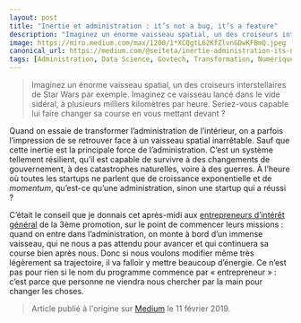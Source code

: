 ```yaml
---
layout: post
title: "Inertie et administration : it’s not a bug, it’s a feature"
description: "Imaginez un énorme vaisseau spatial, un des croiseurs interstellaires de Star Wars par exemple. Imaginez ce vaisseau lancé dans le vide sidéral"
image: https://miro.medium.com/max/1200/1*XCQgtL62KfZlvnGDwKFBmQ.jpeg
canonical_url: https://medium.com/@seiteta/inertie-administration-its-not-a-bug-it-s-a-feature-18798b40e172
tags: [Administration, Data Science, Govtech, Transformation, Numérique]
---
```


> Imaginez un énorme vaisseau spatial, un des croiseurs interstellaires de Star Wars par exemple. Imaginez ce vaisseau lancé dans le vide sidéral, à plusieurs milliers kilomètres par heure. Seriez-vous capable lui faire changer sa course en vous mettant devant ?

Quand on essaie de transformer l’administration de l’intérieur, on a parfois l’impression de se retrouver face à un vaisseau spatial inarrêtable. Sauf que cette inertie est la principale force de l’administration. C’est un système tellement résilient, qu’il est capable de survivre à des changements de gouvernement, à des catastrophes naturelles, voire à des guerres. À l’heure où toutes les startups ne parlent que de croissance exponentielle et de *momentum*, qu’est-ce qu’une administration, sinon une startup qui a réussi ?

C’était le conseil que je donnais cet après-midi aux [entrepreneurs d’intérêt général](https://entrepreneur-interet-general.etalab.gouv.fr/) de la 3ème promotion, sur le point de commencer leurs missions : quand on entre dans l’administration, on monte à bord d’un immense vaisseau, qui ne nous a pas attendu pour avancer et qui continuera sa course bien après nous. Donc si nous voulons modifier même très légèrement sa trajectoire, il va falloir y mettre beaucoup d’énergie. Ce n’est pas pour rien si le nom du programme commence par « entrepreneur » : c’est parce que personne ne viendra nous chercher par la main pour changer les choses.

> Article publié à l'origine sur [Medium](https://medium.com/@seiteta/inertie-administration-its-not-a-bug-it-s-a-feature-18798b40e172) le 11 février 2019.
